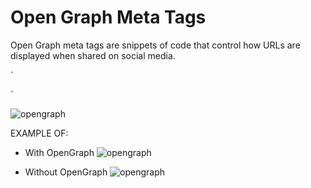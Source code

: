 # Open Graph Meta Tags

Open Graph meta tags are snippets of code that control how URLs are displayed when shared on social media.

`<meta property="og:title" content="How to Become an SEO Expert (8 Steps)" />

<meta property="og:description" content="Get from SEO newbie to SEO pro in 8 simple steps." />
<meta property="og:image" content="https://ahrefs.com/blog/wp-content/uploads/2019/12/fb-how-to-become-an-seo-expert.png" />`

![opengraph](https://miro.medium.com/max/700/0*ThQ_b3dWwf-Dcvmg.png)

EXAMPLE OF:

- With OpenGraph
  ![opengraph](https://miro.medium.com/max/1400/0*xvYa7kvkRQVQbAJV.png)

- Without OpenGraph
  ![opengraph](https://miro.medium.com/max/700/0*ejersQqNjOkz3vYj.jpg)
